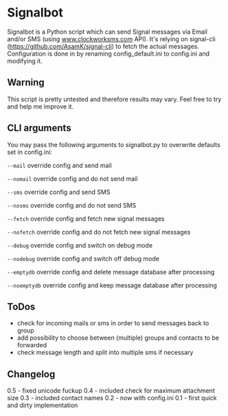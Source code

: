 # Signalbot

Signalbot is a Python script which can send Signal messages via Email and/or SMS (using www.clockworksms.com API). It's relying on signal-cli (https://github.com/AsamK/signal-cli) to fetch the actual messages. Configuration is done in by renaming config_default.ini to config.ini and modifying it.

## Warning

This script is pretty untested and therefore results may vary. Feel free to try and help me improve it.

## CLI arguments

You may pass the following arguments to signalbot.py to overwrite defaults set in config.ini:

`--mail` override config and send mail

`--nomail` override config and do not send mail

`--sms` override config and send SMS

`--nosms` override config and do not send SMS

`--fetch` override config and fetch new signal messages

`--nofetch` override config and do not fetch new signal messages

`--debug` override config and switch on debug mode

`--nodebug` override config and switch off debug mode

`--emptydb` override config and delete message database after processing

`--noemptydb` override config and keep message database after processing

## ToDos

- check for incoming mails or sms in order to send messages back to group
- add possibility to choose between (multiple) groups and contacts to be forwarded
- check message length and split into multiple sms if necessary


## Changelog
0.5 - fixed unicode fuckup
0.4 - included check for maximum attachment size
0.3 - included contact names
0.2 - now with config.ini
0.1 - first quick and dirty implementation

